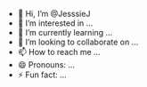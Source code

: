 - 👋 Hi, I’m @JesssieJ
- 👀 I’m interested in ...
- 🌱 I’m currently learning ...
- 💞️ I’m looking to collaborate on ...
- 📫 How to reach me ...
- 😄 Pronouns: ...
- ⚡ Fun fact: ...

<!---
JesssieJ/JesssieJ is a ✨ special ✨ repository because its `README.md` (this file) 



